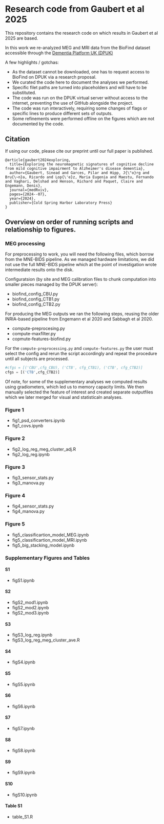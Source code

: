 # Research code from Gaubert et al 2025

This repository contains the research code on which results in Gaubert et al 2025 are based.

In this work we re-analyzed MEG and MRI data from the BioFind dataset accessible through the [Dementia Platform UK (DPUK)](https://portal.dementiasplatform.uk/)

A few highlights / gotchas:

- As the dataset cannot be downloaded, one has to request access to BioFind on DPUK via a research proposal.
- We curated the code here to document the analyses we performed.
- Specific filet paths are turned into placeholders and will have to be substituted.
- The code was run on the DPUK virtual server without access to the internet, preventing the use of GitHub alongside the project.
- The code was run interactively, requiring some changes of flags or specific lines to produce different sets of outputs.
- Some refinements were performed offline on the figures which are not documented by the code.

## Citation

If using our code, please cite our preprint until our full paper is published.

```
@article{gaubert2024exploring,
  title={Exploring the neuromagnetic signatures of cognitive decline from mild cognitive impairment to Alzheimer's disease dementia},
  author={Gaubert, Sinead and Garces, Pilar and Hipp, J{\"o}rg and Bru{\~n}a, Ricardo and Lop{\'e}z, Maria Eugenia and Maestu, Fernando and Vaghari, Delshad and Henson, Richard and Paquet, Claire and Engemann, Denis},
  journal={medRxiv},
  pages={2024--07},
  year={2024},
  publisher={Cold Spring Harbor Laboratory Press}
}
```

## Overview on order of running scripts and relationship to figures.

### MEG processing

For preprocessing to work, you will need the following files, which borrow from the MNE-BIDS pipeline. As we managed hardware limitations, we did not use the full MNE-BIDS pipeline which at the point of investigation wrote intermediate results onto the disk.

Configuratsion (by site and MEG calibration files to chunk computation into smaller pieces managed by the DPUK server):

- biofind_config_CBU.py
- biofind_config_CTB1.py
- biofind_config_CTB2.py

For producing the MEG outputs we ran the following steps, reusing the older INRIA-based pipeline from Engemann et al 2020 and Sabbagh et al 2020.

- compute-preprocesing.py
- compute-maxfilter.py
- copmute-features-biofind.py

For the ```compute-preprocessing.py``` and ```compute-features.py``` the user must select the config and rerun the script accordingly and repeat the procedure until all subjects are processed.

```python
#cfgs = [('CBU',cfg_CBU), ('CTB', cfg_CTB1), ('CTB', cfg_CTB2)]
cfgs = [('CTB',cfg_CTB2)]
```

Of note, for some of the supplementary analyses we computed results using gradiometers, which led us to memory capacity limits.
We then manually selected the feature of interest and created separate outputfiles which we later merged for visual and statisticaln analyses.

### Figure 1

- fig1_psd_converters.ipynb
- fig1_covs.ipynb

### Figure 2

- fig2_log_reg_meg_cluster_adj.R
- fig2_log_reg.ipynb

### Figure 3

- fig3_sensor_stats.py
- fig3_manova.py


### Figure 4

- fig4_sensor_stats.py 
- fig4_manova.py

### Figure 5

- fig5_classificartion_model_MEG.ipynb
- fig5_classificartion_model_MRI.ipynb
- fig5_big_stacking_model.ipynb

### Supplementary Figures and Tables

#### S1

- figS1.ipynb

#### S2

- figS2_mod1.ipynb
- figS2_mod2.ipynb
- figS2_mod3.ipynb

#### S3

- figS3_log_reg.ipynb
- figS3_log_reg_meg_cluster_ave.R

#### S4

- figS4.ipynb

#### S5

- figS5.ipynb

#### S6

- figS6.ipynb

#### S7

- figS7.ipynb

#### S8

- figS8.ipynb

#### S9

- figS9.ipynb

#### S10

- figS10.ipynb

#### Table S1

- table_S1.R